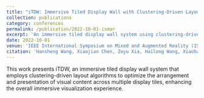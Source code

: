 ```yaml
---
title: "iTDW: Immersive Tiled Display Wall with Clustering-Driven Layout"
collection: publications
category: conferences
permalink: /publication/2022-10-01-ismar
excerpt: 'An immersive tiled display wall system using clustering-driven layout for enhanced visualization experiences.'
date: 2022-10-01
venue: 'IEEE International Symposium on Mixed and Augmented Reality (ISMAR)'
citation: 'Hansheng Wang, Xiaojian Chen, Zeyu Xia, Hailong Wang, Xiaohan Wang, and Richen Liu. (2022). &quot;iTDW: Immersive Tiled Display Wall with Clustering-Driven Layout.&quot; <i>IEEE International Symposium on Mixed and Augmented Reality (ISMAR)</i>, pp. 1-6, Singapore, Oct. 2022. (CCF B Conference, workshop)'
---
```


This work presents iTDW, an immersive tiled display wall system that employs clustering-driven layout algorithms to optimize the arrangement and presentation of visual content across multiple display tiles, enhancing the overall immersive visualization experience. 